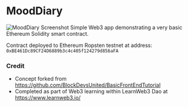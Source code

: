 # MoodDiary
![MoodDiary Screenshot](https://user-images.githubusercontent.com/1199572/171086274-8a927d97-23cb-4691-821c-1fb2e065f46e.png)
Simple Web3 app demonstrating a very basic Ethereum Solidity smart contract.

Contract deployed to Ethereum Ropsten testnet at address: `0xBE461Dc89CF24D6889b3c4c405f124279d856aFA`

### Credit
- Concept forked from https://github.com/BlockDevsUnited/BasicFrontEndTutorial
- Completed as part of Web3 learning within LearnWeb3 Dao at https://www.learnweb3.io/
